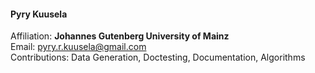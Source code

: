 #### Pyry Kuusela
Affiliation: **Johannes Gutenberg University of Mainz** <br>
Email: <pyry.r.kuusela@gmail.com> <br>
Contributions: Data Generation, Doctesting, Documentation, Algorithms 


<!-- Uncomment the above sections you want displayed on the acknowlegdements page by removing the delimiters on either side  -->
